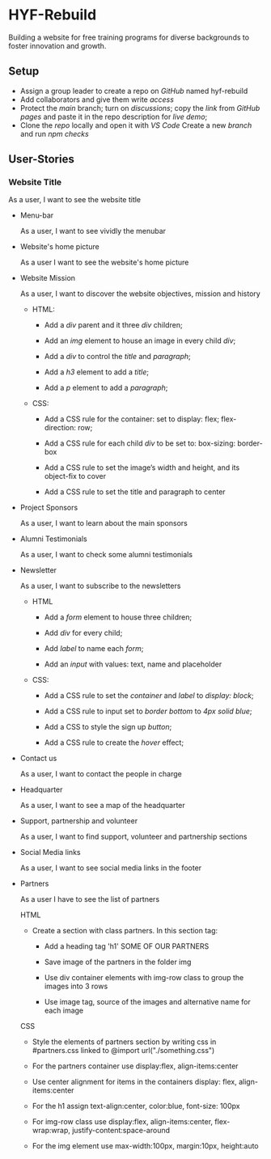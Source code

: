# HYF-Rebuild

Building a website for free training programs for diverse backgrounds to foster
innovation and growth.

## Setup

- Assign a group leader to create a repo on _GitHub_ named hyf-rebuild
- Add collaborators and give them write _access_
- Protect the _main_ branch; turn on _discussions_; copy the _link_ from _GitHub
  pages_ and paste it in the repo description for _live demo_;
- Clone the _repo_ locally and open it with _VS Code_ Create a new _branch_ and
  run _npm checks_

## User-Stories

### Website Title

As a user, I want to see the website title

- Menu-bar

  As a user, I want to see vividly the menubar

- Website's home picture

  As a user I want to see the website's home picture

- Website Mission

  As a user, I want to discover the website objectives, mission and history

  - HTML:

    - Add a _div_ parent and it three _div_ children;

    - Add an _img_ element to house an image in every child _div_;

    - Add a _div_ to control the _title_ and _paragraph_;

    - Add a _h3_ element to add a _title_;

    - Add a _p_ element to add a _paragraph_;

  - CSS:

    - Add a CSS rule for the container: set to display: flex; flex-direction:
      row;

    - Add a CSS rule for each child _div_ to be set to: box-sizing: border-box

    - Add a CSS rule to set the image’s width and height, and its object-fix to
      cover

    - Add a CSS rule to set the title and paragraph to center

- Project Sponsors

  As a user, I want to learn about the main sponsors

- Alumni Testimonials

  As a user, I want to check some alumni testimonials

- Newsletter

  As a user, I want to subscribe to the newsletters

  - HTML

    - Add a _form_ element to house three children;

    - Add _div_ for every child;

    - Add _label_ to name each _form_;

    - Add an _input_ with values: text, name and placeholder

  - CSS:

    - Add a CSS rule to set the _container_ and _label_ to _display: block_;

    - Add a CSS rule to input set to _border bottom_ to _4px solid blue_;

    - Add a CSS to style the sign up _button_;

    - Add a CSS rule to create the _hover_ effect;

- Contact us

  As a user, I want to contact the people in charge

- Headquarter

  As a user, I want to see a map of the headquarter

- Support, partnership and volunteer

  As a user, I want to find support, volunteer and partnership sections

- Social Media links

  As a user, I want to see social media links in the footer

- Partners

  As a user I have to see the list of partners

  HTML

  - Create a section with class partners. In this section tag:

    - Add a heading tag 'h1' SOME OF OUR PARTNERS

    - Save image of the partners in the folder img

    - Use div container elements with img-row class to group the images into 3
      rows

    - Use image tag, source of the images and alternative name for each image

  CSS

  - Style the elements of partners section by writing css in #partners.css
    linked to @import url("./something.css")

  - For the partners container use display:flex, align-items:center

  - Use center alignment for items in the containers display: flex,
    align-items:center

  - For the h1 assign text-align:center, color:blue, font-size: 100px

  - For img-row class use display:flex, align-items:center, flex-wrap:wrap,
    justify-content:space-around

  - For the img element use max-width:100px, margin:10px, height:auto
